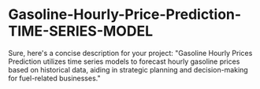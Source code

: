 # Gasoline-Hourly-Price-Prediction-TIME-SERIES-MODEL
Sure, here's a concise description for your project:  "Gasoline Hourly Prices Prediction utilizes time series models to forecast hourly gasoline prices based on historical data, aiding in strategic planning and decision-making for fuel-related businesses."
